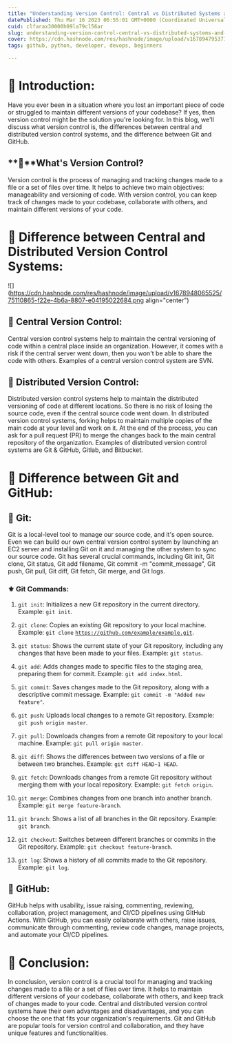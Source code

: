 ```yaml
---
title: "Understanding Version Control: Central vs Distributed Systems and Git vs GitHub"
datePublished: Thu Mar 16 2023 06:55:01 GMT+0000 (Coordinated Universal Time)
cuid: clfarax30000h09la79cl56ar
slug: understanding-version-control-central-vs-distributed-systems-and-git-vs-github
cover: https://cdn.hashnode.com/res/hashnode/image/upload/v1678947953714/4730aafa-990f-4004-b95b-d63785a28cbe.png
tags: github, python, developer, devops, beginners

---
```


# **📍 Introduction:**

Have you ever been in a situation where you lost an important piece of code or struggled to maintain different versions of your codebase? If yes, then version control might be the solution you're looking for. In this blog, we'll discuss what version control is, the differences between central and distributed version control systems, and the difference between Git and GitHub.

## **🔹**What's Version Control?

Version control is the process of managing and tracking changes made to a file or a set of files over time. It helps to achieve two main objectives: manageability and versioning of code. With version control, you can keep track of changes made to your codebase, collaborate with others, and maintain different versions of your code.

# **📍** Difference between Central and Distributed Version Control Systems:

![](https://cdn.hashnode.com/res/hashnode/image/upload/v1678948065525/75110865-f22e-4b6a-8807-e04195022684.png align="center")

## **🔹 Central Version Control:**

Central version control systems help to maintain the central versioning of code within a central place inside an organization. However, it comes with a risk if the central server went down, then you won't be able to share the code with others. Examples of a central version control system are SVN.

## **🔹 Distributed Version Control:**

Distributed version control systems help to maintain the distributed versioning of code at different locations. So there is no risk of losing the source code, even if the central source code went down. In distributed version control systems, forking helps to maintain multiple copies of the main code at your level and work on it. At the end of the process, you can ask for a pull request (PR) to merge the changes back to the main central repository of the organization. Examples of distributed version control systems are Git & GitHub, Gitlab, and Bitbucket.

# **📍** Difference between Git and GitHub:

## **🔹 Git:**

Git is a local-level tool to manage our source code, and it's open source. Even we can build our own central version control system by launching an EC2 server and installing Git on it and managing the other system to sync our source code. Git has several crucial commands, including Git init, Git clone, Git status, Git add filename, Git commit -m "commit\_message", Git push, Git pull, Git diff, Git fetch, Git merge, and Git logs.

### **⚜ Git Commands:**

1. `git init`: Initializes a new Git repository in the current directory. Example: `git init`.
    
2. `git clone`: Copies an existing Git repository to your local machine. Example: `git clone` [`https://github.com/example/example.git`](https://github.com/example/example.git).
    
3. `git status`: Shows the current state of your Git repository, including any changes that have been made to your files. Example: `git status`.
    
4. `git add`: Adds changes made to specific files to the staging area, preparing them for commit. Example: `git add index.html`.
    
5. `git commit`: Saves changes made to the Git repository, along with a descriptive commit message. Example: `git commit -m "Added new feature"`.
    
6. `git push`: Uploads local changes to a remote Git repository. Example: `git push origin master`.
    
7. `git pull`: Downloads changes from a remote Git repository to your local machine. Example: `git pull origin master`.
    
8. `git diff`: Shows the differences between two versions of a file or between two branches. Example: `git diff HEAD~1 HEAD`.
    
9. `git fetch`: Downloads changes from a remote Git repository without merging them with your local repository. Example: `git fetch origin`.
    
10. `git merge`: Combines changes from one branch into another branch. Example: `git merge feature-branch`.
    
11. `git branch`: Shows a list of all branches in the Git repository. Example: `git branch`.
    
12. `git checkout`: Switches between different branches or commits in the Git repository. Example: `git checkout feature-branch`.
    
13. `git log`: Shows a history of all commits made to the Git repository. Example: `git log`.
    

## **🔹 GitHub:**

GitHub helps with usability, issue raising, commenting, reviewing, collaboration, project management, and CI/CD pipelines using GitHub Actions. With GitHub, you can easily collaborate with others, raise issues, communicate through commenting, review code changes, manage projects, and automate your CI/CD pipelines.

# **📍 Conclusion:**

In conclusion, version control is a crucial tool for managing and tracking changes made to a file or a set of files over time. It helps to maintain different versions of your codebase, collaborate with others, and keep track of changes made to your code. Central and distributed version control systems have their own advantages and disadvantages, and you can choose the one that fits your organization's requirements. Git and GitHub are popular tools for version control and collaboration, and they have unique features and functionalities.